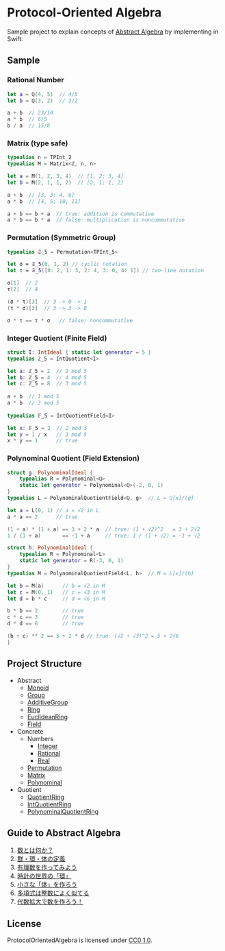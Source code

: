 # Protocol-Oriented Algebra

Sample project to explain concepts of [Abstract Algebra](https://en.wikipedia.org/wiki/Abstract_algebra) by implementing in Swift.

## Sample

### Rational Number

```swift
let a = ℚ(4, 5)  // 4/5
let b = ℚ(3, 2)  // 3/2

a + b  // 23/10
a * b  // 6/5
b / a  // 15/8
```

### Matrix (type safe)

```swift
typealias n = TPInt_2
typealias M = Matrix<ℤ, n, n>

let a = M(1, 2, 3, 4)  // [1, 2; 3, 4]
let b = M(2, 1, 1, 2)  // [2, 1; 1, 2]

a + b  // [3, 3; 4, 6]
a * b  // [4, 5; 10, 11]

a + b == b + a  // true: addition is commutative
a * b == b * a  // false: multiplication is noncommutative
```

### Permutation (Symmetric Group)

```swift
typealias 𝔖_5 = Permutation<TPInt_5>

let σ = 𝔖_5(0, 1, 2) // cyclic notation
let τ = 𝔖_5([0: 2, 1: 3, 2: 4, 3: 0, 4: 1]) // two-line notation

σ[1]  // 2
τ[2]  // 4

(σ * τ)[3]  // 3 -> 0 -> 1 
(τ * σ)[3]  // 3 -> 3 -> 0

σ * τ == τ * σ   // false: noncommutative
```

### Integer Quotient (Finite Field)

```swift
struct I: IntIdeal { static let generator = 5 }
typealias ℤ_5 = IntQuotient<I>

let a: ℤ_5 = 2  // 2 mod 5
let b: ℤ_5 = 4  // 4 mod 5
let c: ℤ_5 = 8  // 3 mod 5
    
a + b  // 1 mod 5
a * b  // 3 mod 5
    
typealias 𝔽_5 = IntQuotientField<I>

let x: 𝔽_5 = 2  // 2 mod 5
let y = 1 / x   // 3 mod 5
x * y == 1      // true
```

### Polynominal Quotient (Field Extension)

```swift
struct g: PolynominalIdeal {
    typealias R = Polynominal<ℚ>
    static let generator = Polynominal<ℚ>(-2, 0, 1)
}
typealias L = PolynominalQuotientField<ℚ, g>  // L = ℚ[x]/(g)

let a = L(0, 1) // a = √2 in L
a * a == 2      // true

(1 + a) * (1 + a) == 3 + 2 * a  // true: (1 + √2)^2   = 3 + 2√2
1 / (1 + a)       == -1 + a     // true: 1 / (1 + √2) = -1 + √2

struct h: PolynominalIdeal {
    typealias R = Polynominal<L>
    static let generator = R(-3, 0, 1)
}
typealias M = PolynominalQuotientField<L, h>  // M = L[x]/(h)

let b = M(a)      // b = √2 in M
let c = M(0, 1)   // c = √3 in M
let d = b * c     // d = √6 in M

b * b == 2        // true
c * c == 3        // true
d * d == 6        // true

(b + c) ** 2 == 5 + 2 * d // true: (√2 + √3)^2 = 5 + 2√6
}
```

## Project Structure
* Abstract
  * [Monoid](Algebra.playground/Sources/Abstract/MonoidGroup.swift)
  * [Group](Algebra.playground/Sources/Abstract/Group.swift)
  * [AdditiveGroup](Algebra.playground/Sources/Abstract/AdditiveGroup.swift)
  * [Ring](Algebra.playground/Sources/Abstract/Ring.swift)
  * [EuclideanRing](Algebra.playground/Sources/Abstract/EuclideanRing.swift)
  * [Field](Algebra.playground/Sources/Abstract/Field.swift)
* Concrete
  * Numbers
    * [Integer](Algebra.playground/Sources/Concrete/Numbers/Integer.swift)
    * [Rational](Algebra.playground/Sources/Concrete/Numbers/Rational.swift)
    * [Real](Algebra.playground/Sources/Concrete/Numbers/Real.swift)
  * [Permutation](Algebra.playground/Sources/Concrete/Permutation.swift)
  * [Matrix](Algebra.playground/Sources/Concrete/Matrix.swift)
  * [Polynominal](Algebra.playground/Sources/Concrete/Polynominal.swift)
* Quotient
  * [QuotientRing](Algebra.playground/Sources/Quotient/QuotientRing.swift)
  * [IntQuotientRing](Algebra.playground/Sources/Quotient/IntQuotientRing.swift)
  * [PolynominalQuotientRing](Algebra.playground/Sources/Quotient/PolynominalQuotientRing.swift)

## Guide to Abstract Algebra

1. [数とは何か？](http://qiita.com/taketo1024/items/bd356c59dc0559ee9a0b) 
2. [群・環・体の定義](http://qiita.com/taketo1024/items/733e0ecf12da359db729)
3. [有理数を作ってみよう](http://qiita.com/taketo1024/items/222a6a418fb29a0684f8)
4. [時計の世界の「環」](http://qiita.com/taketo1024/items/91fbc70136b0e5706c09)
5. [小さな「体」を作ろう](http://qiita.com/taketo1024/items/f5cd40bf669fa8511f9b)
6. [多項式は整数によく似てる](http://qiita.com/taketo1024/items/83be0ad7d2f2e4f3f44d)
7. [代数拡大で数を作ろう！](http://qiita.com/taketo1024/items/ccf7ece3dfeb98b38946)

## License
ProtocolOrientedAlgebra is licensed under [CC0 1.0](LICENSE).
